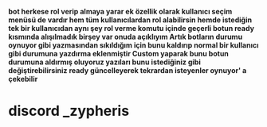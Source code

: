 **bot herkese rol verip almaya yarar ek özellik olarak kullanıcı seçim menüsü de vardır hem tüm kullanıcılardan rol alabilirsin
hemde istediğin tek bir kullanıcıdan aynı şey rol verme komutu içinde geçerli 
botun ready kısmında alışılmadık birşey var onuda açıklıyım Artık botların durumu oynuyor gibi yazmasından sıkıldığım için
bunu kaldırıp normal bir kullanıcı gibi durumuna yazdırma eklenmiştir Custom yaparak bunu botun durumuna aldırmış oluyoruz yazıları bunu istediğiniz gibi değiştirebilirsiniz
ready güncelleyerek tekrardan isteyenler oynuyor' a çekebilir**

# discord _zypheris

